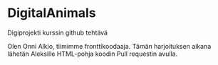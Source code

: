 # DigitalAnimals
Digiprojekti kurssin github tehtävä



Olen Onni Alkio, tiimimme fronttikoodaaja. Tämän harjoituksen aikana lähetän Aleksille HTML-pohja koodin Pull requestin avulla.
